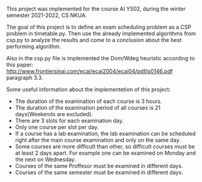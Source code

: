 This project was implemented for the course AI YS02, during the winter semester 2021-2022, CS NKUA. 

The goal of this project is to define an exam scheduling problem as a CSP problem in timetable.py. Then use the already implemented algorithms from csp.py to analyze the results and come to a conclusion about the best performing algorithm. 

Also in the csp.py file is implemented the Dom/Wdeg heuristic according to this paper: http://www.frontiersinai.com/ecai/ecai2004/ecai04/pdf/p0146.pdf paragraph 3.3. 

Some useful information about the implementetion of this project:

- The duration of the examination of each course is 3 hours.
- The duration of the examination period of all courses is 21 days(Weekends are excluded).
- There are 3 slots for each examination day.
- Only one course per slot per day.
- If a course has a lab examination, the lab examination can be scheduled right after the main course examination and only on the   same day.
- Some courses are more difficult than other, so difficult courses must be at least 2 days apart. For example one can be examined   on Monday and the next on Wednesday.
- Courses of the same Proffesor must be examined in different days.
- Courses of the same semester must be examined in different days.

